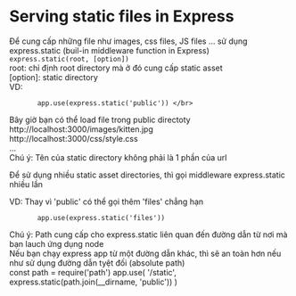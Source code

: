 # Serving static files in Express
Để cung cấp những file như images, css files, JS files ... sử dụng express.static (buil-in middleware function in Express) </br>
`express.static(root, [option])` </br>
root: chỉ định root directory mà ở đó cung cấp static asset </br>
[option]: static directory </br>
VD: </br>

           app.use(express.static('public')) </br>
Bây giờ bạn có thể load file trong public directoty </br>
           http://localhost:3000/images/kitten.jpg </br>
           http://localhost:3000/css/style.css </br>
           ... </br>
Chú ý: Tên của static directory không phải là 1 phần của url </br>

Để sử dụng nhiều static asset directories, thì gọi middleware express.static nhiều lần </br>

VD: Thay vì 'public' có thể gọi thêm 'files' chẳng hạn </br>

           app.use(express.static('files'))

Chú ý: Path cung cấp cho express.static liên quan đến đường dẫn từ nơi mà bạn lauch ứng dụng node </br>
Nếu bạn chạy express app từ một đường dẫn khác, thì sẽ an toàn hơn nếu như sử dụng đường dẫn tyệt đối (absolute path) </br>
           const path = require('path')
           app.use(
                      '/static',
                      express.static(path.join(__dirname, 'public'))
           )
                      
